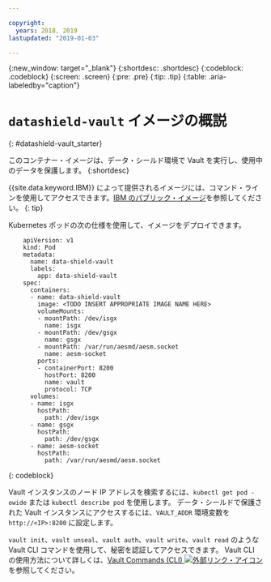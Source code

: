 ```yaml
---

copyright:
  years: 2018, 2019
lastupdated: "2019-01-03"

---
```


{:new_window: target="_blank"}
{:shortdesc: .shortdesc}
{:codeblock: .codeblock}
{:screen: .screen}
{:pre: .pre}
{:tip: .tip}
{:table: .aria-labeledby="caption"}

# `datashield-vault` イメージの概説
{: #datashield-vault_starter}

このコンテナー・イメージは、データ・シールド環境で Vault を実行し、使用中のデータを保護します。
{:shortdesc}

{{site.data.keyword.IBM}} によって提供されるイメージには、コマンド・ラインを使用してアクセスできます。[IBM のパブリック・イメージ](/docs/services/Registry/registry_public_images.html#public_images)を参照してください。
{: tip}

Kubernetes ポッドの次の仕様を使用して、イメージをデプロイできます。

```
    apiVersion: v1
    kind: Pod
    metadata:
      name: data-shield-vault
      labels:
        app: data-shield-vault
    spec:
      containers:
      - name: data-shield-vault
        image: <TODO INSERT APPROPRIATE IMAGE NAME HERE>
        volumeMounts:
        - mountPath: /dev/isgx
          name: isgx
        - mountPath: /dev/gsgx
          name: gsgx
        - mountPath: /var/run/aesmd/aesm.socket
          name: aesm-socket
        ports:
        - containerPort: 8200
          hostPort: 8200
          name: vault
          protocol: TCP
      volumes:
      - name: isgx
        hostPath:
          path: /dev/isgx
      - name: gsgx
        hostPath:
          path: /dev/gsgx
      - name: aesm-socket
        hostPath:
          path: /var/run/aesmd/aesm.socket
```
{: codeblock}

Vault インスタンスのノード IP アドレスを検索するには、`kubectl get pod -owide` または `kubectl describe pod` を使用します。 データ・シールドで保護された Vault インスタンスにアクセスするには、`VAULT_ADDR` 環境変数を `http://<IP>:8200` に設定します。

`vault init`、`vault unseal`、`vault auth`、`vault write`、`vault read` のような Vault CLI コマンドを使用して、秘密を認証してアクセスできます。 Vault CLI の使用方法について詳しくは、[Vault Commands (CLI) ![外部リンク・アイコン](../../../icons/launch-glyph.svg "外部リンク・アイコン")](https://www.vaultproject.io/docs/commands/index.html) を参照してください。
